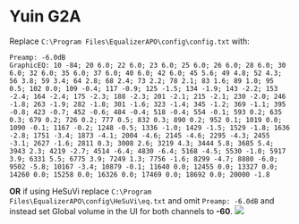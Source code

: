 # Yuin G2A
Replace `C:\Program Files\EqualizerAPO\config\config.txt` with:
```
Preamp: -6.0dB
GraphicEQ: 10 -84; 20 6.0; 22 6.0; 23 6.0; 25 6.0; 26 6.0; 28 6.0; 30 6.0; 32 6.0; 35 6.0; 37 6.0; 40 6.0; 42 6.0; 45 5.6; 49 4.8; 52 4.3; 56 3.8; 59 3.4; 64 2.8; 68 2.4; 73 2.2; 78 2.1; 83 1.6; 89 1.0; 95 0.5; 102 0.0; 109 -0.4; 117 -0.9; 125 -1.5; 134 -1.9; 143 -2.2; 153 -2.4; 164 -2.4; 175 -2.3; 188 -2.3; 201 -2.1; 215 -2.1; 230 -2.0; 246 -1.8; 263 -1.9; 282 -1.8; 301 -1.6; 323 -1.4; 345 -1.2; 369 -1.1; 395 -0.8; 423 -0.7; 452 -0.6; 484 -0.4; 518 -0.4; 554 -0.1; 593 0.2; 635 0.3; 679 0.2; 726 0.2; 777 0.5; 832 0.3; 890 0.2; 952 0.1; 1019 0.0; 1090 -0.1; 1167 -0.2; 1248 -0.5; 1336 -1.0; 1429 -1.5; 1529 -1.8; 1636 -2.8; 1751 -3.4; 1873 -4.1; 2004 -4.6; 2145 -4.6; 2295 -4.3; 2455 -3.1; 2627 -1.6; 2811 0.3; 3008 2.6; 3219 4.3; 3444 5.8; 3685 5.4; 3943 2.3; 4219 -2.7; 4514 -6.4; 4830 -6.4; 5168 -4.5; 5530 -1.0; 5917 3.9; 6331 5.5; 6775 3.9; 7249 1.3; 7756 -1.6; 8299 -4.7; 8880 -6.0; 9502 -5.8; 10167 -3.4; 10879 -0.1; 11640 0.0; 12455 0.0; 13327 0.0; 14260 0.0; 15258 0.0; 16326 0.0; 17469 0.0; 18692 0.0; 20000 -1.8
```
**OR** if using HeSuVi replace `C:\Program Files\EqualizerAPO\config\HeSuVi\eq.txt` and omit `Preamp: -6.0dB` and instead set Global volume in the UI for both channels to **-60**.
![](https://raw.githubusercontent.com/jaakkopasanen/AutoEq/master/results/SBAF-Serious/headphoncecom/onear/Yuin%20G2A/Yuin%20G2A.png)